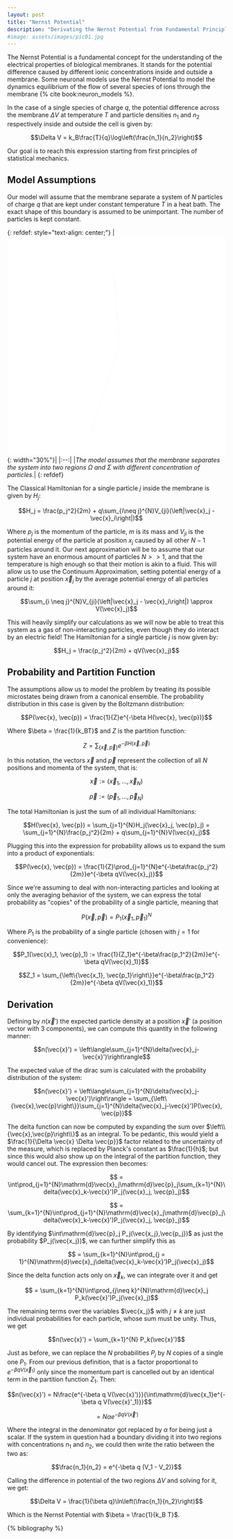 ```yaml
---
layout: post
title: "Nernst Potential"
description: "Derivating the Nernst Potential from Fundamental Principles of Statistical Mechanics"
#image: assets/images/pic01.jpg
---
```


The Nernst Potential is a fundamental concept for the understanding of the electrical properties of biological membranes. It stands for the potential difference caused by different ionic concentrations inside and outside a membrane. Some neuronal models use the Nernst Potential to model the dynamics equilibrium of the flow of several species of ions through the membrane {% cite book:neuron_models %}. 

In the case of a single species of charge $q$, the potential difference across the membrane $\Delta V$ at temperature $T$ and particle densities $n_1$ and $n_2$ respectively inside and outside the cell is given by:

$$\Delta V = k_B\frac{T}{q}\log\left(\frac{n_1}{n_2}\right)$$

Our goal is to reach this expression starting from first principles of statistical mechanics.

## Model Assumptions

Our model will assume that the membrane separate a system of $N$ particles of charge $q$ that are kept under constant temperature $T$ in a heat bath. The exact shape of this boundary is assumed to be unimportant. The number of particles is kept constant.

{: refdef: style="text-align: center;"}
|![Membrane Model](/assets/images/2023/2023-08-17-nernst-potential/membrane.svg){: width="30%"}|
|:--:|
|*The model assumes that the membrane separates the system into two regions $\Omega$ and $\Sigma$ with different concentration of particles.*|
{: refdef}

The Classical Hamiltonian for a single particle $j$ inside the membrane is given by $H_j$:

$$H_j = \frac{p_j^2}{2m} + q\sum_{i\neq j}^{N}V_{ji}(\left|\vec{x}_j - \vec{x}_i\right|)$$

Where $p_j$ is the momentum of the particle, $m$ is its mass and $V_{ji}$ is the potential energy of the particle at position $x_j$ caused by all other $N-1$ particles around it. Our next approximation will be to assume that our system have an enormous amount of particles $N>>1$, and that the temperature is high enough so that their motion is akin to a fluid. This will allow us to use the Continuum Approximation, setting potential energy of a particle $j$ at position $\vec{x}_j$ by the average potential energy of all particles around it:

$$\sum_{i \neq j}^{N}V_{ji}(\left|\vec{x}_j - \vec{x}_i\right|) \approx V(\vec{x}_j)$$

This will heavily simplify our calculations as we will now be able to treat this system as a gas of non-interacting particles, even though they do interact by an electric field! The Hamiltonian for a single particle $j$ is now given by:

$$H_j = \frac{p_j^2}{2m} + qV(\vec{x}_j)$$

## Probability and Partition Function

The assumptions allow us to model the problem by treating its possible microstates being drawn from a canonical ensemble. The probability distribution in this case is given by the Boltzmann distribution:

$$P(\vec{x}, \vec{p}) = \frac{1}{Z}e^{-\beta H(\vec{x}, \vec{p})}$$

Where $\beta = \frac{1}{k_BT}$ and $Z$ is the partition function:

$$Z = \sum_{\left\{\vec{x}, \vec{p}\right\}}e^{-\beta H(\vec{x}, \vec{p})}$$

In this notation, the vectors $\vec{x}$ and $\vec{p}$ represent the collection of all $N$ positions and momenta of the system, that is:

$$\vec{x} := \left(\vec{x}_1,...,\vec{x}_N\right)$$

$$\vec{p} := \left(\vec{p}_1,...,\vec{p}_N\right)$$

The total Hamiltonian is just the sum of all individual Hamiltonians:

$$H(\vec{x}, \vec{p}) = \sum_{j=1}^{N}H_j(\vec{x}_j, \vec{p}_j) = \sum_{j=1}^{N}\frac{p_j^2}{2m} + q\sum_{j=1}^{N}V(\vec{x}_j)$$

Plugging this into the expression for probability allows us to expand the sum into a product of exponentials:

$$P(\vec{x}, \vec{p}) = \frac{1}{Z}\prod_{j=1}^{N}e^{-\beta\frac{p_j^2}{2m}}e^{-\beta qV(\vec{x}_j)}$$

Since we're assuming to deal with non-interacting particles and looking at only the averaging behavior of the system, we can express the total probability as "copies" of the probability of a single particle, meaning that

$$P(\vec{x}, \vec{p}) = P_1(\vec{x}_1, \vec{p}_1)^N$$

Where $P_1$ is the probability of a single particle (chosen with $j=1$ for convenience):

$$P_1(\vec{x}_1, \vec{p}_1) := \frac{1}{Z_1}e^{-\beta\frac{p_1^2}{2m}}e^{-\beta qV(\vec{x}_1)}$$

$$Z_1 = \sum_{\left\{\vec{x_1}, \vec{p_1}\right\}}e^{-\beta\frac{p_1^2}{2m}}e^{-\beta qV(\vec{x}_1)}$$

## Derivation

Defining by $n(\vec{x}')$ the expected particle density at a position $\vec{x}'$ (a position vector with 3 components), we can compute this quantity in the following manner:

$$n(\vec{x}') = \left\langle\sum_{j=1}^{N}\delta(\vec{x}_j-\vec{x}')\right\rangle$$

The expected value of the dirac sum is calculated with the probability distribution of the system:

$$n(\vec{x}') = \left\langle\sum_{j=1}^{N}\delta(\vec{x}_j-\vec{x}')\right\rangle = \sum_{\left\{\vec{x},\vec{p}\right\}}\sum_{j=1}^{N}\delta(\vec{x}_j-\vec{x}')P(\vec{x}, \vec{p})$$

The delta function can now be computed by expanding the sum over $\left\\{\vec{x},\vec{p}\right\\}$ as an integral. To be pedantic, this would yield a $\frac{1}{\Delta \vec{x} \Delta \vec{p}}$ factor related to the uncertainty of the measure, which is replaced by Planck's constant as $\frac{1}{h}$; but since this would also show up on the integral of the partition function, they would cancel out. The expression then becomes:

$$ = \int\prod_{j=1}^{N}\mathrm{d}\vec{x}_j\mathrm{d}\vec{p}_j\sum_{k=1}^{N}\delta(\vec{x}_k-\vec{x}')P_j(\vec{x}_j, \vec{p}_j)$$

$$ = \sum_{k=1}^{N}\int\prod_{j=1}^{N}\mathrm{d}\vec{x}_j\mathrm{d}\vec{p}_j\delta(\vec{x}_k-\vec{x}')P_j(\vec{x}_j, \vec{p}_j)$$

By identifying $\int\mathrm{d}\vec{p}_j P_j(\vec{x_j},\vec{p_j})$ as just the probability $P_j(\vec{x_j})$, we can further simplify this as

$$ = \sum_{k=1}^{N}\int\prod_{j = 1}^{N}\mathrm{d}\vec{x}_j\delta(\vec{x}_k-\vec{x}')P_j(\vec{x}_j)$$

Since the delta function acts only on $\vec{x}_k$, we can integrate over it and get

$$ = \sum_{k=1}^{N}\int\prod_{j\neq k}^{N}\mathrm{d}\vec{x}_j P_k(\vec{x}')P_j(\vec{x}_j)$$

The remaining terms over the variables $\vec{x_j}$ with $j \neq k$ are just individual probabilities for each particle, whose sum must be unity. Thus, we get

$$n(\vec{x}') = \sum_{k=1}^{N} P_k(\vec{x}')$$

Just as before, we can replace the $N$ probabilities $P_j$ by $N$ copies of a single one $P_1$. From our previous definition, that is a factor proportional to $e^{-\beta q V(\vec{x}_1)}$ only since the momentum part is cancelled out by an identical term in the partition function $Z_1$. Then:

$$n(\vec{x}') = N\frac{e^{-\beta q V(\vec{x}')}}{\int\mathrm{d}\vec{x_1}e^{-\beta q V(\vec{x}'_1)}}$$

$$= N\alpha e^{-\beta q V(\vec{x}')}$$

Where the integral in the denominator got replaced by $\alpha$ for being just a scalar. If the system in question had a boundary dividing it into two regions with concentrations $n_1$ and $n_2$, we could then write the ratio between the two as:

$$\frac{n_1}{n_2} = e^{-\beta q (V_1 - V_2)}$$

Calling the difference in potential of the two regions $\Delta V$ and solving for it, we get:

$$\Delta V = \frac{1}{\beta q}\ln\left(\frac{n_1}{n_2}\right)$$

Which is the Nernst Potential with $\beta = \frac{1}{k_B T}$.

{% bibliography %}